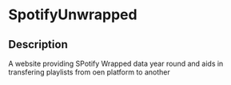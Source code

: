 # SpotifyUnwrapped

## Description
A website providing SPotify Wrapped data year round and aids in transfering playlists from oen platform to another

